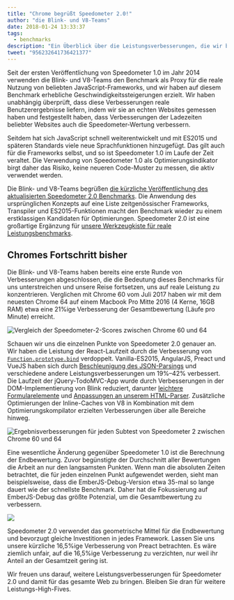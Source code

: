 ```yaml
---
title: "Chrome begrüßt Speedometer 2.0!"
author: "die Blink- und V8-Teams"
date: 2018-01-24 13:33:37
tags:
  - benchmarks
description: "Ein Überblick über die Leistungsverbesserungen, die wir bisher in Blink und V8 basierend auf Speedometer 2.0 erzielt haben."
tweet: "956232641736421377"
---
```

Seit der ersten Veröffentlichung von Speedometer 1.0 im Jahr 2014 verwenden die Blink- und V8-Teams den Benchmark als Proxy für die reale Nutzung von beliebten JavaScript-Frameworks, und wir haben auf diesem Benchmark erhebliche Geschwindigkeitssteigerungen erzielt. Wir haben unabhängig überprüft, dass diese Verbesserungen reale Benutzerergebnisse liefern, indem wir sie an echten Websites gemessen haben und festgestellt haben, dass Verbesserungen der Ladezeiten beliebter Websites auch die Speedometer-Wertung verbessern.

<!--truncate-->
Seitdem hat sich JavaScript schnell weiterentwickelt und mit ES2015 und späteren Standards viele neue Sprachfunktionen hinzugefügt. Das gilt auch für die Frameworks selbst, und so ist Speedometer 1.0 im Laufe der Zeit veraltet. Die Verwendung von Speedometer 1.0 als Optimierungsindikator birgt daher das Risiko, keine neueren Code-Muster zu messen, die aktiv verwendet werden.

Die Blink- und V8-Teams begrüßen [die kürzliche Veröffentlichung des aktualisierten Speedometer 2.0 Benchmarks](https://webkit.org/blog/8063/speedometer-2-0-a-benchmark-for-modern-web-app-responsiveness/). Die Anwendung des ursprünglichen Konzepts auf eine Liste zeitgenössischer Frameworks, Transpiler und ES2015-Funktionen macht den Benchmark wieder zu einem erstklassigen Kandidaten für Optimierungen. Speedometer 2.0 ist eine großartige Ergänzung für [unsere Werkzeugkiste für reale Leistungsbenchmarks](/blog/real-world-performance).

## Chromes Fortschritt bisher

Die Blink- und V8-Teams haben bereits eine erste Runde von Verbesserungen abgeschlossen, die die Bedeutung dieses Benchmarks für uns unterstreichen und unsere Reise fortsetzen, uns auf reale Leistung zu konzentrieren. Verglichen mit Chrome 60 vom Juli 2017 haben wir mit dem neuesten Chrome 64 auf einem Macbook Pro Mitte 2016 (4 Kerne, 16GB RAM) etwa eine 21%ige Verbesserung der Gesamtbewertung (Läufe pro Minute) erreicht.

![Vergleich der Speedometer-2-Scores zwischen Chrome 60 und 64](/_img/speedometer-2/scores.png)

Schauen wir uns die einzelnen Punkte von Speedometer 2.0 genauer an. Wir haben die Leistung der React-Laufzeit durch die Verbesserung von [`Function.prototype.bind`](https://chromium.googlesource.com/v8/v8/+/808dc8cff3f6530a627ade106cbd814d16a10a18) verdoppelt. Vanilla-ES2015, AngularJS, Preact und VueJS haben sich durch [Beschleunigung des JSON-Parsings](https://chromium-review.googlesource.com/c/v8/v8/+/700494) und verschiedene andere Leistungsverbesserungen um 19%–42% verbessert. Die Laufzeit der jQuery-TodoMVC-App wurde durch Verbesserungen in der DOM-Implementierung von Blink reduziert, darunter [leichtere Formularelemente](https://chromium.googlesource.com/chromium/src/+/f610be969095d0af8569924e7d7780b5a6a890cd) und [Anpassungen an unserem HTML-Parser](https://chromium.googlesource.com/chromium/src/+/6dd09a38aaae9c15adf5aad966f761f180bf1cef). Zusätzliche Optimierungen der Inline-Caches von V8 in Kombination mit dem Optimierungskompilator erzielten Verbesserungen über alle Bereiche hinweg.

![Ergebnisverbesserungen für jeden Subtest von Speedometer 2 zwischen Chrome 60 und 64](/_img/speedometer-2/improvements.png)

Eine wesentliche Änderung gegenüber Speedometer 1.0 ist die Berechnung der Endbewertung. Zuvor begünstigte der Durchschnitt aller Bewertungen die Arbeit an nur den langsamsten Punkten. Wenn man die absoluten Zeiten betrachtet, die für jeden einzelnen Punkt aufgewendet werden, sieht man beispielsweise, dass die EmberJS-Debug-Version etwa 35-mal so lange dauert wie der schnellste Benchmark. Daher hat die Fokussierung auf EmberJS-Debug das größte Potenzial, um die Gesamtbewertung zu verbessern.

![](/_img/speedometer-2/time.png)

Speedometer 2.0 verwendet das geometrische Mittel für die Endbewertung und bevorzugt gleiche Investitionen in jedes Framework. Lassen Sie uns unsere kürzliche 16,5%ige Verbesserung von Preact betrachten. Es wäre ziemlich unfair, auf die 16,5%ige Verbesserung zu verzichten, nur weil ihr Anteil an der Gesamtzeit gering ist.

Wir freuen uns darauf, weitere Leistungsverbesserungen für Speedometer 2.0 und damit für das gesamte Web zu bringen. Bleiben Sie dran für weitere Leistungs-High-Fives.
